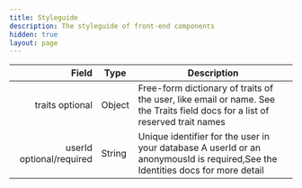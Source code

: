 ```yaml
---
title: Styleguide
description: The styleguide of front-end components
hidden: true
layout: page
---
```


|                    Field | Type   | Description                                                                                                                    |
|-------------------------:|--------|--------------------------------------------------------------------------------------------------------------------------------|
| traits optional          | Object | Free-form dictionary of traits of the user, like email or name. See the Traits field docs for a list of reserved trait names   |
| userId optional/required | String | Unique identifier for the user in your database A userId or an anonymousId is required,See the Identities docs for more detail |